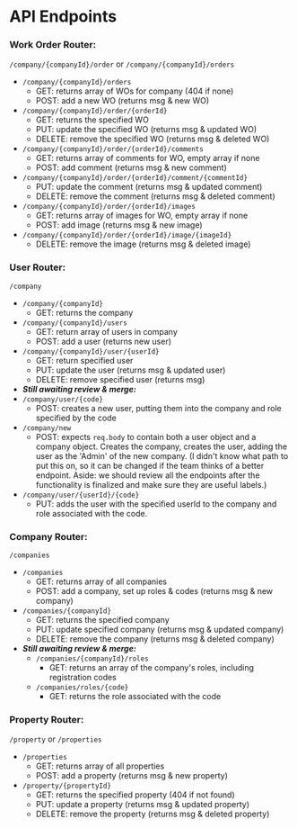 # API Endpoints

### Work Order Router:

`/company/{companyId}/order` or `/company/{companyId}/orders`

- `/company/{companyId}/orders`
  - GET: returns array of WOs for company (404 if none)
  - POST: add a new WO (returns msg & new WO)
- `/company/{companyId}/order/{orderId}`
  - GET: returns the specified WO
  - PUT: update the specified WO (returns msg & updated WO)
  - DELETE: remove the specified WO (returns msg & deleted WO)
- `/company/{companyId}/order/{orderId}/comments`
  - GET: returns array of comments for WO, empty array if none
  - POST: add comment (returns msg & new comment)
- `/company/{companyId}/order/{orderId}/comment/{commentId}`
  - PUT: update the comment (returns msg & updated comment)
  - DELETE: remove the comment (returns msg & deleted comment)
- `/company/{companyId}/order/{orderId}/images`
  - GET: returns array of images for WO, empty array if none
  - POST: add image (returns msg & new image)
- `/company/{companyId}/order/{orderId}/image/{imageId}`
  - DELETE: remove the image (returns msg & deleted image)

### User Router:

`/company`

- `/company/{companyId}`
  - GET: returns the company
- `/company/{companyId}/users`
  - GET: return array of users in company
  - POST: add a user (returns new user)
- `/company/{companyId}/user/{userId}`
  - GET: return specified user
  - PUT: update the user (returns msg & updated user)
  - DELETE: remove specified user (returns msg)
- **_Still awaiting review & merge:_**
- `/company/user/{code}`
  - POST: creates a new user, putting them into the company and role specified by the code
- `/company/new`
  - POST: expects `req.body` to contain both a user object and a company object. Creates the company, creates the user, adding the user as the 'Admin' of the new company. (I didn't know what path to put this on, so it can be changed if the team thinks of a better endpoint. Aside: we should review all the endpoints after the functionality is finalized and make sure they are useful labels.)
- `/company/user/{userId}/{code}`
  - PUT: adds the user with the specified userId to the company and role associated with the code.

### Company Router:

`/companies`

- `/companies`
  - GET: returns array of all companies
  - POST: add a company, set up roles & codes (returns msg & new company)
- `/companies/{companyId}`
  - GET: returns the specified company
  - PUT: update specified company (returns msg & updated company)
  - DELETE: remove the company (returns msg & deleted company)
- **_Still awaiting review & merge:_**
  - `/companies/{companyId}/roles`
    - GET: returns an array of the company's roles, including registration codes
  - `/companies/roles/{code}`
    - GET: returns the role associated with the code

### Property Router:

`/property` or `/properties`

- `/properties`
  - GET: returns array of all properties
  - POST: add a property (returns msg & new property)
- `/property/{propertyId}`
  - GET: returns the specified property (404 if not found)
  - PUT: update a property (returns msg & updated property)
  - DELETE: remove the property (returns msg & deleted property)

